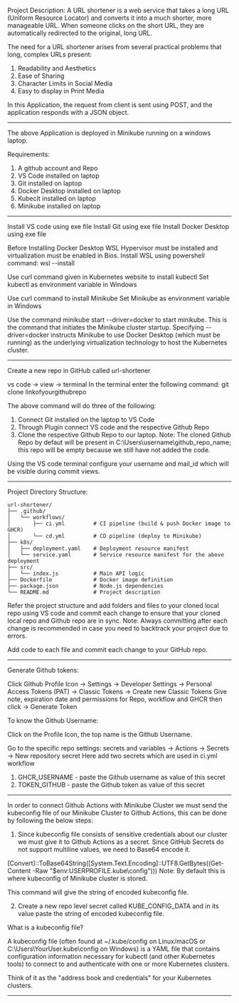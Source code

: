 Project Description:
A URL shortener is a web service that takes a long URL (Uniform Resource Locator) and converts it into a much shorter, more manageable URL. When someone clicks on the short URL, they are automatically redirected to the original, long URL.

The need for a URL shortener arises from several practical problems that long, complex URLs present:
1. Readability and Aesthetics
2. Ease of Sharing 
3. Character Limits in Social Media
4. Easy to display in Print Media

In this Application, the request from client is sent using POST, and the application responds with a JSON object.
_______________________________________________________________________________

The above Application is deployed in Minikube running on a windows laptop.

Requirements:
1. A github account and Repo
2. VS Code installed on laptop
3. Git installed on laptop
4. Docker Desktop installed on laptop
5. Kubeclt installed on laptop
6. Minikube installed on laptop
_______________________________________________________________________________

Install VS code using exe file
Install Git using exe file
Install Docker Desktop using exe file

Before Installing Docker Desktop WSL Hypervisor must be installed and virtualization must be enabled in Bios.
Install WSL using powershell command: wsl --install

Use curl command given in Kubernetes website to install kubectl
Set kubectl as environment variable in Windows

Use curl command to install Minikube
Set Minikube as environment variable in Windows

Use the command minikube start --driver=docker to start minikube.
This is the command that initiates the Minikube cluster startup. Specifying --driver=docker instructs Minikube to use Docker Desktop (which must be running) as the underlying virtualization technology to host the Kubernetes cluster.
_______________________________________________________________________________

Create a new repo in GitHub called url-shortener

vs code -> view -> terminal
In the terminal enter the following command:
git clone linkofyourgithubrepo

The above command will do three of the following:
1. Connect Git installed on the laptop to VS Code
2. Through Plugin connect VS code and the respective Github Repo
3. Clone the respective Github Repo to our laptop.
Note: The cloned Github Repo by defaut will be present in C:\Users\username\github_repo_name; this repo will be empty because we still have not added the code.

Using the VS code terminal configure your username and mail_id which will be visible during commit views.
_______________________________________________________________________________

Project Directory Structure:

```text
url-shortener/
├── .github/                     
│   └── workflows/
│       ├── ci.yml         # CI pipeline (build & push Docker image to GHCR)
│       └── cd.yml         # CD pipeline (deploy to Minikube)
├── k8s/
│   ├── deployment.yaml    # Deployment resource manifest
│   └── service.yaml       # Service resource manifest for the above deployment
├── src/
│   └── index.js           # Main API logic
├── Dockerfile             # Docker image definition
├── package.json           # Node.js dependencies
└── README.md              # Project description
```

Refer the project structure and add folders and files to your cloned local repo using VS code and commit each change to ensure that your cloned local repo and Github repo are in sync.
Note: Always committing after each change is recommended in case you need to backtrack your project due to errors.

Add code to each file and commit each change to your GitHub repo.
_______________________________________________________________________________

Generate Github tokens:

Click Github Profile Icon -> Settings -> Developer Settings -> Personal Access Tokens (PAT) -> Classic Tokens -> Create new Classic Tokens
Give note, expiration date and permissions for Repo, workflow and GHCR then click -> Generate Token

To know the Github Username:

Click on the Profile Icon, the top name is the Github Username.

Go to the specific repo settings:
secrets and variables -> Actions -> Secrets -> New repository secret
Here add two secrets which are used in ci.yml workflow
1. GHCR_USERNAME - paste the Github username as value of this secret
2. TOKEN_GITHUB - paste the Github token as value of this secret

_______________________________________________________________________________

In order to connect Github Actions with Minikube Cluster we must send the kubeconfig file of our Minikube Cluster to Github Actions, this can be done by following the below steps:

1. Since kubeconfig file consists of sensitive credentials about our cluster we must give it to Github Actions as a secret. Since GitHub Secrets do not support multiline values, we need to Base64 encode it. 

[Convert]::ToBase64String([System.Text.Encoding]::UTF8.GetBytes((Get-Content -Raw "$env:USERPROFILE\.kube\config")))
Note: By default this is where kubeconfig of Minikube cluster is stored.

This command will give the string of encoded kubeconfig file.

2. Create a new repo level secret called KUBE_CONFIG_DATA and in its value paste the string of encoded kubeconfig file.

What is a kubeconfig file?

A kubeconfig file (often found at ~/.kube/config on Linux/macOS or C:\Users\YourUser\.kube\config on Windows) is a YAML file that contains configuration information necessary for kubectl (and other Kubernetes tools) to connect to and authenticate with one or more Kubernetes clusters.

Think of it as the "address book and credentials" for your Kubernetes clusters.
_______________________________________________________________________________
